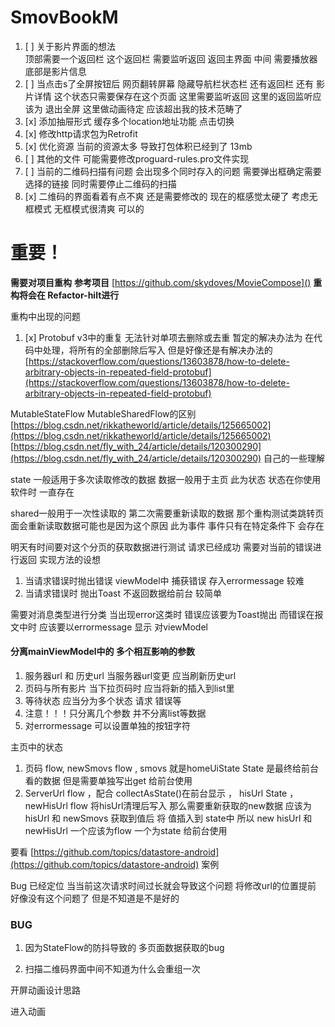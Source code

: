 # SmovBookM

1. [ ] 关于影片界面的想法<br>
   顶部需要一个返回栏 这个返回栏 需要监听返回 返回主界面 中间 需要播放器 底部是影片信息
2. [ ] 当点击s了全屏按钮后 网页翻转屏幕 隐藏导航栏状态栏 还有返回栏 还有 影片详情 这个状态只需要保存在这个页面 这里需要监听返回
   这里的返回监听应该为 退出全屏 这里做动画待定 应该超出我的技术范畴了
3. [x] 添加抽屉形式 缓存多个location地址功能 点击切换
4. [x] 修改http请求包为Retrofit
5. [x] 优化资源 当前的资源太多 导致打包体积已经到了 13mb
6. [ ] 其他的文件 可能需要修改proguard-rules.pro文件实现
7. [ ] 当前的二维码扫描有问题 会出现多个同时存入的问题 需要弹出框确定需要选择的链接 同时需要停止二维码的扫描
8. [x] 二维码的界面看着有点不爽 还是需要修改的 现在的框感觉太硬了 考虑无框模式 无框模式很清爽 可以的

# 重要！

**需要对项目重构**
**参考项目** [https://github.com/skydoves/MovieCompose]()
**重构将会在 Refactor-hilt进行**

重构中出现的问题

1. [x]  Protobuf v3中的重复 无法针对单项去删除或去重
   暂定的解决办法为 在代码中处理，将所有的全部删除后写入
   但是好像还是有解决办法的
   [https://stackoverflow.com/questions/13603878/how-to-delete-arbitrary-objects-in-repeated-field-protobuf](https://stackoverflow.com/questions/13603878/how-to-delete-arbitrary-objects-in-repeated-field-protobuf)

MutableStateFlow MutableSharedFlow的区别
[https://blog.csdn.net/rikkatheworld/article/details/125665002](https://blog.csdn.net/rikkatheworld/article/details/125665002)
[https://blog.csdn.net/fly_with_24/article/details/120300290](https://blog.csdn.net/fly_with_24/article/details/120300290)
自己的一些理解

state 一般适用于多次读取修改的数据 数据一般用于主页 此为状态 状态在你使用软件时 一直存在

shared一般用于一次性读取的 第二次需要重新读取的数据 那个重构测试类跳转页 面会重新读取数据可能也是因为这个原因 此为事件
事件只有在特定条件下 会存在

明天有时间要对这个分页的获取数据进行测试 请求已经成功
需要对当前的错误进行返回
实现方法的设想

1. 当请求错误时抛出错误 viewModel中 捕获错误 存入errormessage 较难
2. 当请求错误时 抛出Toast 不返回数据给前台 较简单

需要对消息类型进行分类 当出现error这类时 错误应该要为Toast抛出 而错误在报文中时 应该要以errormessage 显示
对viewModel

#### 分离mainViewModel中的 多个相互影响的参数

1. 服务器url 和 历史url 当服务器url变更 应当刷新历史url
2. 页码与所有影片 当下拉页码时 应当将新的插入到list里
3. 等待状态 应当分为多个状态 请求 错误等
4. 注意！！！只分离几个参数 并不分离list等数据
5. 对errormessage 可以设置单独的按钮字符

主页中的状态

1. 页码 flow, newSmovs flow , smovs 就是homeUiState State 是最终给前台看的数据 但是需要单独写出get 给前台使用
2. ServerUrl flow ，配合 collectAsState()在前台显示 ， hisUrl State ， newHisUrl flow 将hisUrl清理后写入
   那么需要重新获取的new数据 应该为 hisUrl 和 newSmovs 获取到值后 将 值插入到 state中 所以 new hisUrl 和 newHisUrl
   一个应该为flow 一个为state 给前台使用

要看 [https://github.com/topics/datastore-android](https://github.com/topics/datastore-android) 案例

Bug 已经定位 当当前这次请求时间过长就会导致这个问题 将修改url的位置提前 好像没有这个问题了 但是不知道是不是好的

### BUG

1. 因为StateFlow的防抖导致的 多页面数据获取的bug

2. 扫描二维码界面中间不知道为什么会重组一次



开屏动画设计思路

进入动画 